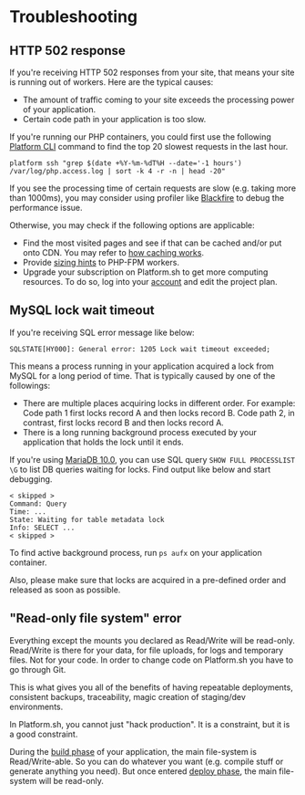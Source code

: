 # Troubleshooting

<!-- toc -->


## HTTP 502 response

If you're receiving HTTP 502 responses from your site, that means your site is running out of workers.
Here are the typical causes:

* The amount of traffic coming to your site exceeds the processing power of your application.
* Certain code path in your application is too slow.

If you're running our PHP containers, you could first use the following [Platform CLI](/overview/cli.md) command to find the top 20 slowest requests in the last hour.

```
platform ssh "grep $(date +%Y-%m-%dT%H --date='-1 hours') /var/log/php.access.log | sort -k 4 -r -n | head -20"
```

If you see the processing time of certain requests are slow (e.g. taking more than 1000ms), you may consider using profiler like [Blackfire](/administration/integrations/blackfire.md) to debug the performance issue.

Otherwise, you may check if the following options are applicable:

* Find the most visited pages and see if that can be cached and/or put onto CDN.
  You may refer to [how caching works](/configuration/routes/cache.md).
* Provide [sizing hints](/languages/php.md#php-worker-sizing-hints) to PHP-FPM workers.
* Upgrade your subscription on Platform.sh to get more computing resources.
  To do so, log into your [account](https://accounts.platform.sh) and edit the project plan.


## MySQL lock wait timeout

If you're receiving SQL error message like below:

```
SQLSTATE[HY000]: General error: 1205 Lock wait timeout exceeded;
```

This means a process running in your application acquired a lock from MySQL for a long period of time.
That is typically caused by one of the followings:

* There are multiple places acquiring locks in different order. For example:
  Code path 1 first locks record A and then locks record B.
  Code path 2, in contrast, first locks record B and then locks record A.
* There is a long running background process executed by your application that holds the lock until it ends.

If you're using [MariaDB 10.0](/configuration/services/mysql.md), you can use SQL query `SHOW FULL PROCESSLIST \G` to list DB queries waiting for locks.
Find output like below and start debugging.

```
< skipped >
Command: Query
Time: ...
State: Waiting for table metadata lock
Info: SELECT ...
< skipped >
```

To find active background process, run `ps aufx` on your application container.

Also, please make sure that locks are acquired in a pre-defined order and released as soon as possible.


## "Read-only file system" error

Everything except the mounts you declared as Read/Write will be read-only.
Read/Write is there for your data, for file uploads, for logs and temporary files. Not for your code.
In order to change code on Platform.sh you have to go through Git.

This is what gives you all of the benefits of having repeatable deployments, consistent backups, traceability, magic creation of staging/dev environments.

In Platform.sh, you cannot just "hack production".
It is a constraint, but it is a good constraint.

During the [build phase](/overview/how-it-works.md#building-the-application) of your application, the main file-system is Read/Write-able.
So you can do whatever you want (e.g. compile stuff or generate anything you need).
But once entered [deploy phase](/overview/how-it-works.md#deploying-the-application), the main file-system will be read-only.
